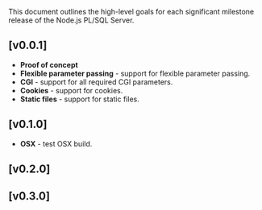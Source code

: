 This document outlines the high-level goals for each significant milestone release of the Node.js PL/SQL Server.

## [v0.0.1]
* **Proof of concept**
* **Flexible parameter passing** - support for flexible parameter passing.
* **CGI** - support for all required CGI parameters.
* **Cookies** - support for cookies.
* **Static files** - support for static files.

## [v0.1.0]

* **OSX** - test OSX build.

## [v0.2.0]

## [v0.3.0]

